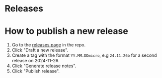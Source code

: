 # Releases

# How to publish a new release


1. Go to the [releases page](https://github.com/Dsek-LTH/web/releases) in the repo.
2. Click "Draft a new release".
3. Create a tag with the format `YY.MM.DDmicro`, e.g `24.11.26b` for a second release on 2024-11-26.
4. Click "Generate release notes".
5. Click "Publish release".